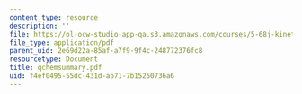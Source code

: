 ```yaml
---
content_type: resource
description: ''
file: https://ol-ocw-studio-app-qa.s3.amazonaws.com/courses/5-68j-kinetics-of-chemical-reactions-spring-2003/f4ef049555dc431dab717b15250736a6_qchemsummary.pdf
file_type: application/pdf
parent_uid: 2e69d22a-85af-a7f9-9f4c-248772376fc8
resourcetype: Document
title: qchemsummary.pdf
uid: f4ef0495-55dc-431d-ab71-7b15250736a6
---
```

